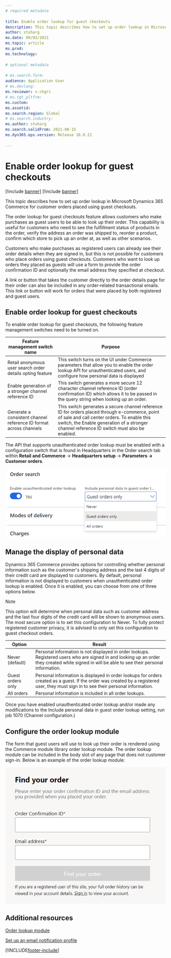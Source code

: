 ```yaml
---
# required metadata

title: Enable order lookup for guest checkouts 
description: This topic describes how to set up order lookup in Microsoft Dynamics 365 Commerce for customer orders placed using guest checkouts.
author: stuharg
ms.date: 09/03/2021
ms.topic: article
ms.prod: 
ms.technology: 

# optional metadata

# ms.search.form: 
audience: Application User
# ms.devlang: 
ms.reviewer: v-chgri
# ms.tgt_pltfrm: 
ms.custom: 
ms.assetid: 
ms.search.region: Global
# ms.search.industry: 
ms.author: stuharg
ms.search.validFrom: 2021-08-15
ms.dyn365.ops.version: Release 10.0.22

---
```



# Enable order lookup for guest checkouts

[!include [banner](includes/banner.md)]
[!include [banner](includes/preview-banner.md)]

This topic describes how to set up order lookup in Microsoft Dynamics 365 Commerce for customer orders placed using guest checkouts.

The order lookup for guest checkouts feature allows customers who make purchases as guest users to be able to look up their order. This capability is useful for customers who need to see the fulfillment status of products in the order, verify the address an order was shipped to, reorder a product, confirm which store to pick up an order at, as well as other scenarios. 

Customers who make purchases as registered users can already see their order details when they are signed in, but this is not possible for customers who place orders using guest checkouts. Customers who want to look up orders they placed as guests will use a form to provide the order confirmation ID and optionally the email address they specified at checkout.

A link or button that takes the customer directly to the order details page for their order can also be included in any order-related transactional emails. This link or button will work for orders that were placed by both registered and guest users. 

## Enable order lookup for guest checkouts

To enable  order lookup for guest checkouts, the following feature management switches need to be turned on.

| **Feature management switch name**                           | **Purpose**                                                  |
| ------------------------------------------------------------ | ------------------------------------------------------------ |
| Retail anonymous user search order details opting feature   | This switch turns on the UI under Commerce parameters that allow you to enable the order lookup  API for unauthenticated users, and configure how personal data is displayed |
| Enable generation  of a stronger channel reference ID        | This switch generates a more secure 12 character channel reference ID (order confirmation  ID) which allows it to be passed in the query string when looking up an  order. |
| Generate a  consistent channel reference ID format across channels | This switch generates a secure channel reference ID for orders placed through e-commerce, point of sale and call center orders. To enable this switch, the Enable generation of a stronger channel reference ID switch must also be enabled. |

The API that supports unauthenticated order lookup must be enabled with a configuration switch that is found in Headquarters in the Order search tab within **Retail and Commerce** -> **Headquarters setup** -> **Parameters -> Customer orders**. 

![Screenshot of switch to enable order lookup and configure for whom to display personal data.](./media/orderLookup_enable.PNG)

## Manage the display of personal data

Dynamics 365 Commerce provides options for controlling whether personal information such as the customer's shipping address and the last 4 digits of their credit card are displayed to customers. By default, personal information is not displayed to customers when unauthenticated order lookup is enabled. Once it is enabled, you can choose from one of three options below.

> [!NOTE]
> This option will determine when personal data such as customer address and the last four digits of the credit card will be shown to anonymous users. The most secure option is to set this configuration to Never. To fully protect registered customer privacy, it is advised to only set this configuration to guest checkout orders. 

| **Option**        | **Result**                                                   |
| ----------------- | ------------------------------------------------------------ |
| Never (default)   | Personal information is not displayed in order lookups. Registered users who are  signed in and looking up an order they created while signed in will be able  to see their personal information. |
| Guest orders only | Personal information is displayed in order lookups for orders created as a guest. If  the order was created by a registered user, they must sign in to see their  personal information. |
| All orders        | Personal information is included in all order lookups.       |

Once you have enabled unauthenticated order lookup and/or made any modifications to the Include personal data in guest order lookup setting, run job 1070 (Channel configuration.)

## Configure the order lookup module

The form that guest users will use to look up their order is rendered using the Commerce module library order lookup module. The order lookup module can be included in the body slot of any page that does not customer sign-in. Below is an example of the order lookup module:

![Screenshot of the order lookup module displayed on a page.](./media/orderLookup_module.PNG)

## Additional resources

[Order lookup module](order-lookup-module.md)

[Set up an email notification profile](email-notification-profiles.md)


[!INCLUDE[footer-include](../includes/footer-banner.md)]
